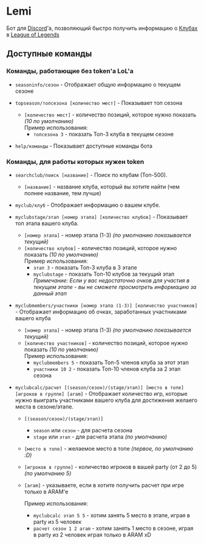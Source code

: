 # Lemi
Бот для [Discord](https://discordapp.com/)'a, позволяющий быстро получить информацию о [Клубах](https://clubs.ru.leagueoflegends.com) в [League of Legends](https://ru.leagueoflegends.com/ru/)

## Доступные команды
### Команды, работающие без token'a LoL'a
- `seasoninfo/сезон` - Отображает общую информацию о текущем сезоне  
  
- `topseason/топсезона [количество мест]` - Показывает топ сезона  
  
  - `[количество мест]` - количество позиций, которое нужно показать *(10 по умолчанию)*  
    Пример использования:
    - `топсезона 3` - показать Топ-3 клуба в текущем сезоне
  
- `help/команды` - Показывает доступные команды бота  

### Команды, для работы которых нужен token
- `searchclub/поиск [название]` - Поиск по клубам (Топ-500).   
  - `[название]` - название клуба, который вы хотите найти (чем полнее название, тем лучше)  
  
- `myclub/клуб` - Отображает информацию о вашем клубе.  
  
- `myclubstage/этап [номер этапа] [количество клубов]` - Показывает топ этапа вашего клуба.  
  - `[номер этапа]` - номер этапа (1-3) *(по умолчанию показывается текущий)* 
  - `[количество клубов]` - количество позиций, которое нужно показать *(10 по умолчанию)*   
    Пример использования:
    - `этап 3` - показать Топ-3 клуба в 3 этапе
    - `myclubstage` - показать Топ-10 клубов за текущий этап  
    *Примечание: Если у вас недостаточно очков для участия в текущем этапе - вы не сможете просмотреть информацию за данный этап*
  
- `myclubmembers/участники [номер этапа (1-3)] [количество участников]` - Отображает информацию об очках, заработанных участниками вашего клуба  
  - `[номер этапа]` - номер этапа (1-3) *(по умолчанию показывается текущий)* 
  - `[количество участников]` - количество позиций, которое нужно показать *(10 по умолчанию)*  
    Пример использования:
    - `myclubmembers 5` - показать Топ-5 членов клуба за этот этап
    - `участники 10 2` - показать Топ-10 членов клуба за 2 этап сезона

- `myclubcalc/расчет [(season/сезон)/(stage/этап)] [место в топе] [игроков в группе] [aram]` - Отображает количество игр, которые нужно выиграть участниками вашего клуба для достижения желаего места в сезоне/этапе.  
  - `[(season/сезон)/(stage/этап)]`
    - `season` или `сезон` - для расчета сезона
    - `stage` или `этап` - для расчета этапа *(по умолчанию)*
  - `[место в топе]` - желаемое место в топе *(первое, по умолчанию :D)*
  - `[игроков в группе]` - количество игроков в вашей party (от 2 до 5)  *(по умолчанию 5)*
  - `[aram]` - указываете, если в хотите получить расчет при игре только в ARAM'е  

    Пример использования:
    - `myclubcalc этап 5 5` - хотим занять 5 место в этапе, играя в party из 5 человек
    - `расчет сезон 1 2 aram` - хотим занять 1 место в сезоне, играя в party из 2 человек играя только в ARAM xD


